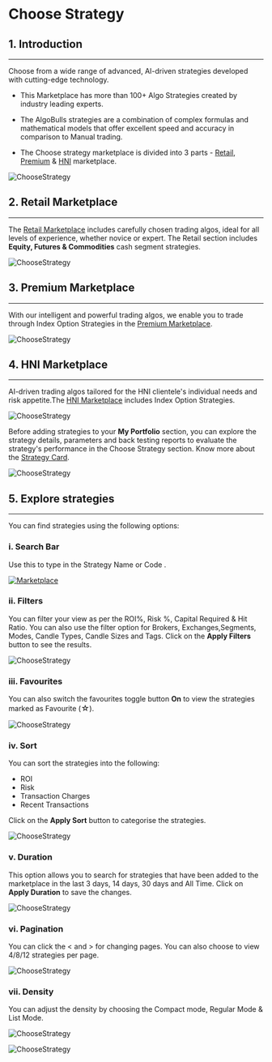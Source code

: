 # Choose Strategy

## 1. Introduction
---

Choose from a wide range of advanced, AI-driven strategies developed with cutting-edge technology. 

* This Marketplace has more than 100+ Algo Strategies created by industry leading experts. 

* The AlgoBulls strategies are a combination of complex formulas and mathematical models that offer excellent speed and accuracy in comparison to Manual trading. 

* The Choose strategy marketplace is divided into 3 parts - [Retail](https://app.algobulls.com/marketplace/category/retail), [Premium](https://app.algobulls.com/marketplace/category/premium) & [HNI](https://app.algobulls.com/marketplace/category/hni) marketplace.



![ChooseStrategy](imgs/cs1.png)

## 2. Retail Marketplace
---

The [Retail Marketplace]((https://app.algobulls.com/marketplace/category/retail)) includes carefully chosen trading algos, ideal for all levels of experience, whether novice or expert. The Retail section includes **Equity, Futures & Commodities** cash segment strategies.

![ChooseStrategy](imgs/retail_marketplace.png)

## 3. Premium Marketplace
---

With our intelligent and powerful trading algos, we enable you to trade through Index Option Strategies in the [Premium Marketplace](https://app.algobulls.com/marketplace/category/premium). 

![ChooseStrategy](imgs/premium_marketplace.png)

## 4. HNI Marketplace
---

AI-driven trading algos tailored for the HNI clientele's individual needs and risk appetite.The [HNI Marketplace](https://app.algobulls.com/marketplace/category/hni) includes Index Option Strategies.

![ChooseStrategy](imgs/hni_marketplace.png)

Before adding strategies to your **My Portfolio** section, you can explore the strategy details, parameters and back testing reports to evaluate the strategy's performance in the Choose Strategy section. Know more about the [Strategy Card](strategy-card.md).

![ChooseStrategy](imgs/cs2.png)

## 5. Explore strategies
---
You can find strategies using the following options: 

### i. Search Bar

Use this to type in the Strategy Name or Code .

[ ![Marketplace](imgs/cs3.png "Click to Enlarge or Ctrl+Click to open in a new Tab") ](imgs/cs3.png)

### ii. Filters

You can filter your view as per the ROI%, Risk %, Capital Required & Hit Ratio. You can also use the filter option for Brokers, Exchanges,Segments, Modes, Candle Types, Candle Sizes and Tags. Click on the **Apply Filters** button to see the results.

![ChooseStrategy](imgs/cs4.png)

### iii. Favourites

You can also switch the favourites toggle button **On** to view the strategies marked as Favourite (<font size=3>☆</font>).

![ChooseStrategy](imgs/cs5.png)

### iv. Sort

You can sort the strategies into the following:
* ROI 
* Risk 
* Transaction Charges 
* Recent Transactions 

Click on the **Apply Sort** button to categorise the strategies. 

![ChooseStrategy](imgs/cs6.png)

### v. Duration

This option allows you to search for strategies that have been added to the marketplace in the last 3 days, 14 days, 30 days and All Time. Click on **Apply Duration** to save the changes. 

![ChooseStrategy](imgs/cs7.png)

### vi. Pagination

You can click the < and > for changing pages. You can also choose to view 4/8/12 strategies per page.

![ChooseStrategy](imgs/cs8.png)

### vii. Density

You can adjust the density by choosing the Compact mode, Regular Mode & List Mode.

![ChooseStrategy](imgs/cs9.png)

![ChooseStrategy](imgs/cs10.png)